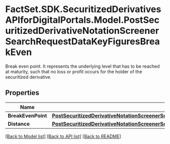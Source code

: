 # FactSet.SDK.SecuritizedDerivativesAPIforDigitalPortals.Model.PostSecuritizedDerivativeNotationScreenerSearchRequestDataKeyFiguresBreakEven
Break even point. It represents the underlying level that has to be reached at maturity, such that no loss or profit occurs for the holder of the securitized derivative.

## Properties

Name | Type | Description | Notes
------------ | ------------- | ------------- | -------------
**BreakEvenPoint** | [**PostSecuritizedDerivativeNotationScreenerSearchRequestDataKeyFiguresBreakEvenBreakEvenPoint**](PostSecuritizedDerivativeNotationScreenerSearchRequestDataKeyFiguresBreakEvenBreakEvenPoint.md) |  | [optional] 
**Distance** | [**PostSecuritizedDerivativeNotationScreenerSearchRequestDataKeyFiguresBreakEvenDistance**](PostSecuritizedDerivativeNotationScreenerSearchRequestDataKeyFiguresBreakEvenDistance.md) |  | [optional] 

[[Back to Model list]](../README.md#documentation-for-models) [[Back to API list]](../README.md#documentation-for-api-endpoints) [[Back to README]](../README.md)

